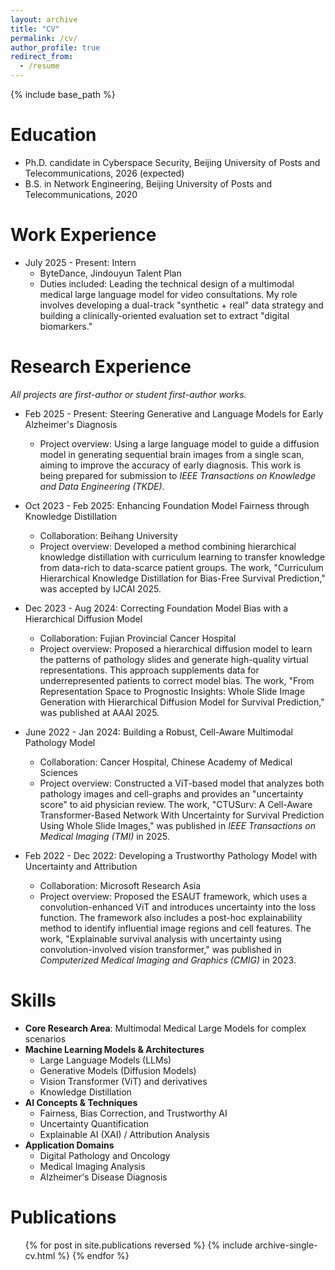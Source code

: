 ```yaml
---
layout: archive
title: "CV"
permalink: /cv/
author_profile: true
redirect_from:
  - /resume
---
```


{% include base_path %}

Education
======
* Ph.D. candidate in Cyberspace Security, Beijing University of Posts and Telecommunications, 2026 (expected)
* B.S. in Network Engineering, Beijing University of Posts and Telecommunications, 2020

Work Experience
======
* July 2025 - Present: Intern
  * ByteDance, Jindouyun Talent Plan
  * Duties included: Leading the technical design of a multimodal medical large language model for video consultations. My role involves developing a dual-track "synthetic + real" data strategy and building a clinically-oriented evaluation set to extract "digital biomarkers."
 
Research Experience
======
*All projects are first-author or student first-author works.*
* Feb 2025 - Present: Steering Generative and Language Models for Early Alzheimer's Diagnosis
  * Project overview: Using a large language model to guide a diffusion model in generating sequential brain images from a single scan, aiming to improve the accuracy of early diagnosis. This work is being prepared for submission to *IEEE Transactions on Knowledge and Data Engineering (TKDE)*.

* Oct 2023 - Feb 2025: Enhancing Foundation Model Fairness through Knowledge Distillation
  * Collaboration: Beihang University
  * Project overview: Developed a method combining hierarchical knowledge distillation with curriculum learning to transfer knowledge from data-rich to data-scarce patient groups. The work, "Curriculum Hierarchical Knowledge Distillation for Bias-Free Survival Prediction," was accepted by IJCAI 2025.

* Dec 2023 - Aug 2024: Correcting Foundation Model Bias with a Hierarchical Diffusion Model
  * Collaboration: Fujian Provincial Cancer Hospital
  * Project overview: Proposed a hierarchical diffusion model to learn the patterns of pathology slides and generate high-quality virtual representations. This approach supplements data for underrepresented patients to correct model bias. The work, "From Representation Space to Prognostic Insights: Whole Slide Image Generation with Hierarchical Diffusion Model for Survival Prediction," was published at AAAI 2025.

* June 2022 - Jan 2024: Building a Robust, Cell-Aware Multimodal Pathology Model
  * Collaboration: Cancer Hospital, Chinese Academy of Medical Sciences
  * Project overview: Constructed a ViT-based model that analyzes both pathology images and cell-graphs and provides an "uncertainty score" to aid physician review. The work, "CTUSurv: A Cell-Aware Transformer-Based Network With Uncertainty for Survival Prediction Using Whole Slide Images," was published in *IEEE Transactions on Medical Imaging (TMI)* in 2025.

* Feb 2022 - Dec 2022: Developing a Trustworthy Pathology Model with Uncertainty and Attribution
  * Collaboration: Microsoft Research Asia
  * Project overview: Proposed the ESAUT framework, which uses a convolution-enhanced ViT and introduces uncertainty into the loss function. The framework also includes a post-hoc explainability method to identify influential image regions and cell features. The work, "Explainable survival analysis with uncertainty using convolution-involved vision transformer," was published in *Computerized Medical Imaging and Graphics (CMIG)* in 2023.

Skills
======
* **Core Research Area**: Multimodal Medical Large Models for complex scenarios
* **Machine Learning Models & Architectures**
  * Large Language Models (LLMs)
  * Generative Models (Diffusion Models)
  * Vision Transformer (ViT) and derivatives
  * Knowledge Distillation
* **AI Concepts & Techniques**
  * Fairness, Bias Correction, and Trustworthy AI
  * Uncertainty Quantification
  * Explainable AI (XAI) / Attribution Analysis
* **Application Domains**
  * Digital Pathology and Oncology
  * Medical Imaging Analysis
  * Alzheimer's Disease Diagnosis

Publications
======
  <ul>{% for post in site.publications reversed %}
    {% include archive-single-cv.html %}
  {% endfor %}</ul>
